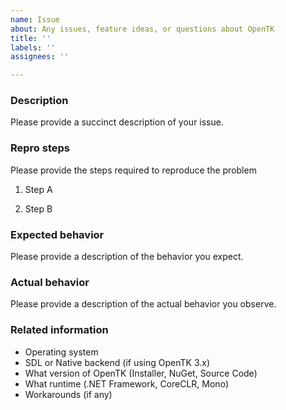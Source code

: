 ```yaml
---
name: Issue
about: Any issues, feature ideas, or questions about OpenTK
title: ''
labels: ''
assignees: ''

---
```


### Description

Please provide a succinct description of your issue.

### Repro steps

Please provide the steps required to reproduce the problem

1. Step A

2. Step B

### Expected behavior

Please provide a description of the behavior you expect.

### Actual behavior

Please provide a description of the actual behavior you observe.

### Related information 

* Operating system
* SDL or Native backend (if using OpenTK 3.x)
* What version of OpenTK (Installer, NuGet, Source Code)
* What runtime (.NET Framework, CoreCLR, Mono)
* Workarounds (if any)
